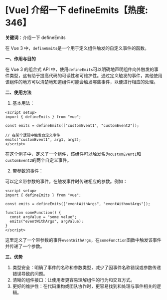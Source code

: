 # [Vue] 介绍一下 defineEmits【热度: 346】

**关键词**：介绍一下 defineEmits

在 Vue 3 中，`defineEmits`是一个用于定义组件触发的自定义事件的函数。

**一、作用与目的**

在 Vue 3 的组合式 API 中，使用`defineEmits`可以明确地声明组件向外触发的事件类型，这有助于提高代码的可读性和可维护性。通过定义触发的事件，其他使用该组件的地方可以清楚地知道组件可能会触发哪些事件，以便进行相应的处理。

**二、使用方法**

1. 基本用法：

```vue
<script setup>
import { defineEmits } from "vue";

const emits = defineEmits(["customEvent1", "customEvent2"]);

// 在某个逻辑中触发自定义事件
emits("customEvent1", arg1, arg2);
</script>
```

在这个例子中，定义了一个组件，该组件可以触发名为`customEvent1`和`customEvent2`的两个自定义事件。

2. 带参数的事件：

可以定义带参数的事件，在触发事件时传递相应的参数。例如：

```vue
<script setup>
import { defineEmits } from "vue";

const emits = defineEmits(["eventWithArgs", "eventWithoutArgs"]);

function someFunction() {
  const argValue = "some value";
  emits("eventWithArgs", argValue);
}
</script>
```

这里定义了一个带参数的事件`eventWithArgs`，在`someFunction`函数中触发该事件并传递了一个参数。

**三、优势**

1. 类型安全：明确了事件的名称和参数类型，减少了因事件名称错误或参数传递错误导致的问题。
2. 清晰的组件接口：让使用者更容易理解组件的行为和交互方式。
3. 更好的维护性：在代码重构或团队协作时，更容易找到和处理与事件相关的逻辑。